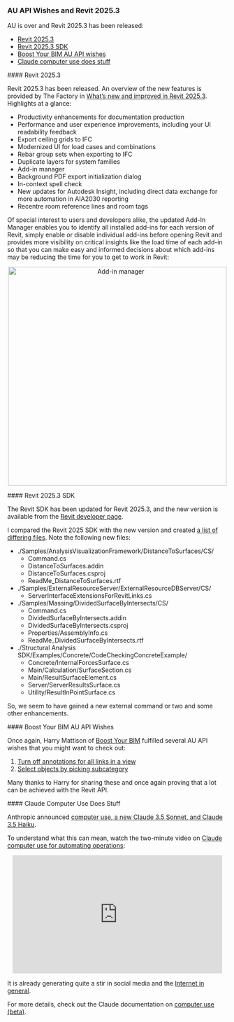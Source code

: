 <head>
<meta http-equiv="Content-Type" content="text/html; charset=utf-8">
<link rel="stylesheet" type="text/css" href="bc.css">
<!-- https://highlightjs.org/#usage
<link rel="stylesheet" href="https://cdnjs.cloudflare.com/ajax/libs/highlight.js/11.9.0/styles/default.min.css">
<script src="https://cdnjs.cloudflare.com/ajax/libs/highlight.js/11.9.0/highlight.min.js"></script>
<script>hljs.highlightAll();</script>
-->

<!-- https://prismjs.com -->
<link href="https://cdn.jsdelivr.net/npm/prismjs@1.29.0/themes/prism.min.css" rel="stylesheet" />
<script src="https://cdn.jsdelivr.net/npm/prismjs@1.29.0/components/prism-core.min.js"></script>
<script src="https://cdn.jsdelivr.net/npm/prismjs@1.29.0/plugins/autoloader/prism-autoloader.min.js"></script>
<style> code[class*=language-], pre[class*=language-] { font-size : 90%; } </style>

</head>

<!---

- Revit 2025.3
  updated App Manager
  REVIT_2025_3_SDK.msi
  updated SDK page
  https://aps.autodesk.com/developer/overview/revit
  check if the product is out before blogging about it
  https://www.autodesk.com/blogs/aec/2024/10/15/autodesk-revit-2025-3/
  What’s New and Improved in Revit 2025.3

- #AU2024 #Revit API Wish 1 &ndash; turn off annotations for all links in a view
  https://boostyourbim.wordpress.com/2024/10/16/au2024-revit-api-wish-1/

- #AU2024 Wish 2 &ndash; select objects by picking subcategory
  https://boostyourbim.wordpress.com/2024/10/16/au2024-wish-2/

- https://autodesk.slack.com/archives/C016D5HE66T/p1729611101222799
  [Introducing computer use, a new Claude 3.5 Sonnet, and Claude 3.5 Haiku](https://www.anthropic.com/news/3-5-models-and-computer-use)
  two-minute video
  on [Claude | Computer use for automating operations](https://youtu.be/ODaHJzOyVCQ)
  BUILD WITH CLAUDE documentation
  on [computer use (beta)](https://docs.anthropic.com/en/docs/build-with-claude/computer-use)


twitter:

AU is over, Boost Your BIM API wishes and Revit 2025.3 release with a new SDK and add-in manager for the @AutodeskRevit #RevitAPI #BIM @DynamoBIM https://thebuildingcoder.typepad.com/blog/2024/10/au-api-wishes-and-revit-20253.html

AU is over and Revit 2025.3 has been released
&ndash; Revit 2025.3 SDK
&ndash; Boost Your BIM AU API wishes
&ndash; Claude computer use does stuff...

linkedin:

AU is over, Boost Your BIM API wishes and Revit 2025.3 release with a new SDK and add-in manager for the #RevitAPI

https://thebuildingcoder.typepad.com/blog/2024/10/au-api-wishes-and-revit-20253.html

- Revit 2025.3 SDK
- Boost Your BIM AU API wishes
- Claude computer use does stuff...

#BIM #DynamoBIM #AutodeskAPS #Revit #API #IFC #SDK #Autodesk #AEC #adsk

the [Revit API discussion forum](http://forums.autodesk.com/t5/revit-api-forum/bd-p/160) thread

<center>
<img src="img/" alt="" title="" width="600"/>
<p style="font-size: 80%; font-style:italic"></p>
<a href="img/.gif"><p style="font-size: 80%; font-style:italic">Click for animation</p></a>
</center>

-->

### AU API Wishes and Revit 2025.3

AU is over and Revit 2025.3 has been released:

- [Revit 2025.3](#2)
- [Revit 2025.3 SDK](#3)
- [Boost Your BIM AU API wishes](#4)
- [Claude computer use does stuff](#5)

####<a name="2"></a> Revit 2025.3

Revit 2025.3 has been released.
An overview of the new features is provided by The Factory
in [What’s new and improved in Revit 2025.3](https://www.autodesk.com/blogs/aec/2024/10/15/autodesk-revit-2025-3/).
Highlights at a glance:

- Productivity enhancements for documentation production
- Performance and user experience improvements, including your UI readability feedback
- Export ceiling grids to IFC
- Modernized UI for load cases and combinations
- Rebar group sets when exporting to IFC
- Duplicate layers for system families
- Add-in manager
- Background PDF export initialization dialog
- In-context spell check
- New updates for Autodesk Insight, including direct data exchange for more automation in AIA2030 reporting
- Recentre room reference lines and room tags

Of special interest to users and developers alike, the updated Add-In Manager enables you to identify all installed add-ins for each version of Revit, simply enable or disable individual add-ins before opening Revit and provides more visibility on critical insights like the load time of each add-in so that you can make easy and informed decisions about which add-ins may be reducing the time for you to get to work in Revit:

<center>
<img src="img/2025_3_addin_manager.png" alt="Add-in manager" title="Add-in manager" width="500"/>
</center>

####<a name="3"></a> Revit 2025.3 SDK

<!-- REVIT_2025_3_SDK.msi -->

The Revit SDK has been updated for Revit 2025.3, and the new version is available from
the [Revit developer page](https://aps.autodesk.com/developer/overview/revit).

I compared the Revit 2025 SDK with the new version and created [a list of differing files](doc/2025_3_file_diff.txt).
Note the following new files:

- ./Samples/AnalysisVisualizationFramework/DistanceToSurfaces/CS/
    - Command.cs
    - DistanceToSurfaces.addin
    - DistanceToSurfaces.csproj
    - ReadMe_DistanceToSurfaces.rtf
- ./Samples/ExternalResourceServer/ExternalResourceDBServer/CS/
    - ServerInterfaceExtensionsForRevitLinks.cs
- ./Samples/Massing/DividedSurfaceByIntersects/CS/
    - Command.cs
    - DividedSurfaceByIntersects.addin
    - DividedSurfaceByIntersects.csproj
    - Properties/AssemblyInfo.cs
    - ReadMe_DividedSurfaceByIntersects.rtf
- ./Structural Analysis SDK/Examples/Concrete/CodeCheckingConcreteExample/
    - Concrete/InternalForcesSurface.cs
    - Main/Calculation/SurfaceSection.cs
    - Main/ResultSurfaceElement.cs
    - Server/ServerResultsSurface.cs
    - Utility/ResultInPointSurface.cs

So, we seem to have gained a new external command or two and some other enhancements.

####<a name="4"></a> Boost Your BIM AU API Wishes

Once again,
Harry Mattison of [Boost Your BIM](https://x.com/BoostYourBIM) fulfilled
several AU API wishes that you might want to check out:

1. [Turn off annotations for all links in a view](https://boostyourbim.wordpress.com/2024/10/16/au2024-revit-api-wish-1/)
2. [Select objects by picking subcategory](https://boostyourbim.wordpress.com/2024/10/16/au2024-wish-2/)

Many thanks to Harry for sharing these and once again proving that a lot can be achieved with the Revit API.

####<a name="5"></a> Claude Computer Use Does Stuff

Anthropic announced
[computer use, a new Claude 3.5 Sonnet, and Claude 3.5 Haiku](https://www.anthropic.com/news/3-5-models-and-computer-use).

To understand what this can mean, watch the two-minute video
on [Claude computer use for automating operations](https://youtu.be/ODaHJzOyVCQ):

<center>
<iframe width="480" height="270" src="https://www.youtube.com/embed/ODaHJzOyVCQ?si=xCV1TQmyech5AxRp" title="Claude computer use for automating operations" frameborder="0" allow="accelerometer; autoplay; clipboard-write; encrypted-media; gyroscope; picture-in-picture; web-share" referrerpolicy="strict-origin-when-cross-origin" allowfullscreen></iframe>
</center>

It is already generating quite a stir in social media and
the [Internet in general](https://duckduckgo.com/?q=claude+computer+use).

For more details, check out the Claude documentation
on [computer use (beta)](https://docs.anthropic.com/en/docs/build-with-claude/computer-use).

